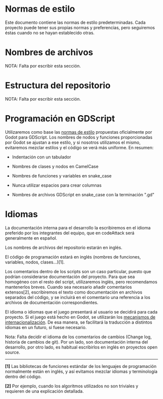 # Normas de estilo

Este documento contiene las normas de estilo predeterminadas. Cada proyecto puede tener sus propias normas y preferencias, pero seguiremos éstas cuando no se hayan establecido otras.

# Nombres de archivos

NOTA: Falta por escribir esta sección.

# Estructura del repositorio

NOTA: Falta por escribir esta sección.

# Programación en GDScript

Utilizaremos como base las [normas de estilo](https://docs.godotengine.org/en/latest/getting_started/scripting/gdscript/gdscript_styleguide.html) propuestas oficialmente por Godot para GDScript. Los nombres de nodos y funciones proporcionadas por Godot se ajustan a ese estilo, y si nosotros utilizamos el mismo, evitaremos mezclar estilos y el código se verá más uniforme. En resumen:

* Indentación con un tabulador

* Nombres de clases y nodos en CamelCase

* Nombres de funciones y variables en snake_case

* Nunca utilizar espacios para crear columnas

* Nombres de archivos GDScript en snake_case con la terminación ".gd"

# Idiomas

La documentación interna para el desarrollo la escribiremos en el idioma preferido por los integrantes del equipo, que en codeAttack será generalmente en español.

Los nombres de archivos del repositorio estarán en inglés.

El código de programación estará en inglés (nombres de funciones, variables, nodos, clases...)[1].

Los comentarios dentro de los scripts son un caso particular, puesto que podrían considerarse documentación del proyecto. Para que sea homogéneo con el resto del script, utilizaremos inglés, pero recomendamos mantenerlos breves. Cuando sea necesario añadir comentarios extensos[2], escribiremos el texto como documentación en archivos separados del código, y se incluirá en el comentario una referencia a los archivos de documentación correspondientes.

El idioma o idiomas que el juego presentará al usuario se decidirá para cada proyecto. Si el juego está hecho en Godot, se utilizarán los [mecanismos de internacionalización](https://docs.godotengine.org/en/latest/tutorials/i18n/internationalizing_games.html). De esa manera, se facilitará la traducción a distintos idiomas en un futuro, si fuese necesario.

Nota: Falta decidir el idioma de los comentarios de cambios (Change log, historia de cambios de git). Por un lado, son documentación interna del desarrollo, por otro lado, es habitual escribirlos en inglés en proyectos open source.

----

**[1]** Las bibliotecas de funciones estándar de los lenguajes de programación normalmente están en inglés, y así evitamos mezclar idiomas y terminología dentro del código.

**[2]** Por ejemplo, cuando los algoritmos utilizados no son triviales y requieren de una explicación detallada.
